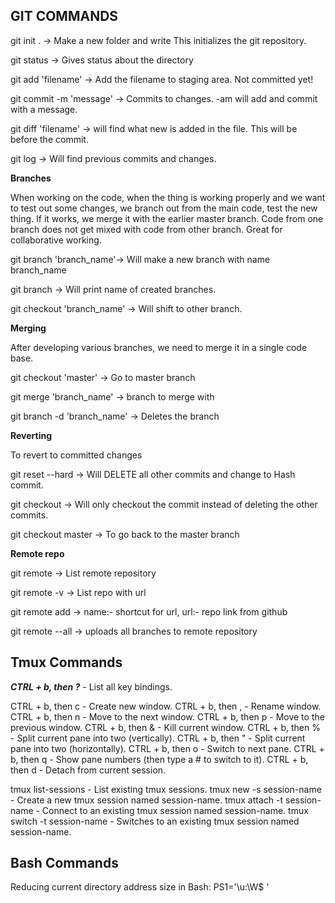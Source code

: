 ## GIT COMMANDS

git init .		-> Make a new folder and write
				This initializes the git repository.

git status		-> Gives status about the directory

git add 'filename'	-> Add the filename to staging area. Not committed yet!

git commit -m 'message'	-> Commits to changes. -am will add and commit with a message.

git diff 'filename'	-> will find what new is added in the file. This will be before the commit.

git log			-> Will find previous commits and changes.

**Branches**

When working on the code, when the thing is working properly and we want to test out some changes,
we branch out from the main code, test the new thing. If it works, we merge it with the earlier master branch.
Code from one branch does not get mixed with code from other branch.
Great for collaborative working.


git branch 'branch_name'-> Will make a new branch with name branch_name

git branch		-> Will print name of created branches.

git checkout 'branch_name' -> Will shift to other branch.


**Merging**

After developing various branches, we need to merge it in a single code base.


git checkout 'master'	-> Go to master branch

git merge 'branch_name'	-> branch to merge with

git branch -d 'branch_name'	-> Deletes the branch

**Reverting**

To revert to committed changes

git reset --hard <Hash>	-> Will DELETE all other commits and change to Hash commit.

git checkout <Hash>	-> Will only checkout the commit instead of deleting the other commits.

git checkout master 	-> To go back to the master branch

**Remote repo**

git remote 	-> List remote repository

git remote -v	-> List repo with url

git remote add <name> <url>	->  name:- shortcut for url,	url:- repo link from github 

git remote <name> --all		-> uploads all branches to remote repository


## Tmux Commands

**_CTRL + b, then ?_** - List all key bindings. 

CTRL + b, then c - Create new window.
CTRL + b, then , - Rename window.
CTRL + b, then n - Move to the next window.
CTRL + b, then p - Move to the previous window.
CTRL + b, then & - Kill current window.
CTRL + b, then % - Split current pane into two (vertically).
CTRL + b, then " - Split current pane into two (horizontally).
CTRL + b, then o - Switch to next pane.
CTRL + b, then q - Show pane numbers (then type a # to switch to it).
CTRL + b, then d - Detach from current session.

tmux list-sessions - List existing tmux sessions.
tmux new -s session-name - Create a new tmux session named session-name.
tmux attach -t session-name - Connect to an existing tmux session named session-name.
tmux switch -t session-name - Switches to an existing tmux session named session-name.


## Bash Commands
Reducing current directory address size in Bash: PS1='\u:\W\$ '
